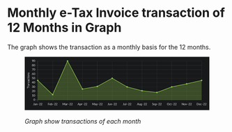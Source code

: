 # Monthly e-Tax Invoice transaction of 12 Months in Graph

The graph shows the transaction as a monthly basis for the 12 months.

<figure><img src="../../.gitbook/assets/image (96).png" alt=""><figcaption><p><em>Graph show transactions of each month</em></p></figcaption></figure>
